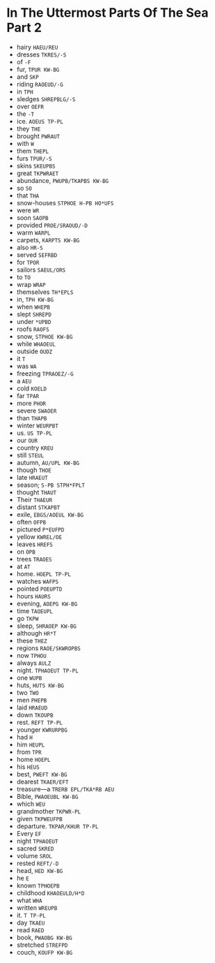 # In The Uttermost Parts Of The Sea Part 2

* hairy `HAEU/REU`
* dresses `TKRES/-S`
* of `-F`
* fur, `TPUR KW-BG`
* and `SKP`
* riding `RAOEUD/-G`
* in `TPH`
* sledges `SHREPBLG/-S`
* over `OEFR`
* the `-T`
* ice. `AOEUS TP-PL`
* they `THE`
* brought `PWRAUT`
* with `W`
* them `THEPL`
* furs `TPUR/-S`
* skins `SKEUPBS`
* great `TKPWRAET`
* abundance, `PWUPB/TKAPBS KW-BG`
* so `SO`
* that `THA`
* snow-houses `STPHOE H-PB HO*UFS`
* were `WR`
* soon `SAOPB`
* provided `PROE/SRAOUD/-D`
* warm `WARPL`
* carpets, `KARPTS KW-BG`
* also `HR-S`
* served `SEFRBD`
* for `TPOR`
* sailors `SAEUL/ORS`
* to `TO`
* wrap `WRAP`
* themselves `TH*EPLS`
* in, `TPH KW-BG`
* when `WHEPB`
* slept `SHREPD`
* under `*UPBD`
* roofs `RAOFS`
* snow, `STPHOE KW-BG`
* while `WHAOEUL`
* outside `OUDZ`
* it `T`
* was `WA`
* freezing `TPRAOEZ/-G`
* a `AEU`
* cold `KOELD`
* far `TPAR`
* more `PHOR`
* severe `SWAOER`
* than `THAPB`
* winter `WEURPBT`
* us. `US TP-PL`
* our `OUR`
* country `KREU`
* still `STEUL`
* autumn, `AU/UPL KW-BG`
* though `THOE`
* late `HRAEUT`
* season; `S-PB STPH*FPLT`
* thought `THAUT`
* Their `THAEUR`
* distant `STKAPBT`
* exile, `EBGS/AOEUL KW-BG`
* often `OFPB`
* pictured `P*EUFPD`
* yellow `KWREL/OE`
* leaves `HREFS`
* on `OPB`
* trees `TRAOES`
* at `AT`
* home. `HOEPL TP-PL`
* watches `WAFPS`
* pointed `POEUPTD`
* hours `HAURS`
* evening, `AOEPG KW-BG`
* time `TAOEUPL`
* go `TKPW`
* sleep, `SHRAOEP KW-BG`
* although `HR*T`
* these `THEZ`
* regions `RAOE/SKWROPBS`
* now `TPHOU`
* always `AULZ`
* night. `TPHAOEUT TP-PL`
* one `WUPB`
* huts, `HUTS KW-BG`
* two `TWO`
* men `PHEPB`
* laid `HRAEUD`
* down `TKOUPB`
* rest. `REFT TP-PL`
* younger `KWRURPBG`
* had `H`
* him `HEUPL`
* from `TPR`
* home `HOEPL`
* his `HEUS`
* best, `PWEFT KW-BG`
* dearest `TKAER/EFT`
* treasure—a `TRERB EPL/TKA*RB AEU`
* Bible, `PWAOEUBL KW-BG`
* which `WEU`
* grandmother `TKPWR-PL`
* given `TKPWEUFPB`
* departure. `TKPAR/KHUR TP-PL`
* Every `EF`
* night `TPHAOEUT`
* sacred `SKRED`
* volume `SROL`
* rested `REFT/-D`
* head, `HED KW-BG`
* he `E`
* known `TPHOEPB`
* childhood `KHAOEULD/H*D`
* what `WHA`
* written `WREUPB`
* it. `T TP-PL`
* day `TKAEU`
* read `RAED`
* book, `PWAOBG KW-BG`
* stretched `STREFPD`
* couch, `KOUFP KW-BG`
